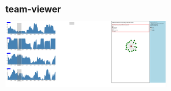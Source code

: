 # team-viewer

![alt text](doc/slider.png "A time slider to analyze collaboration network over time")
